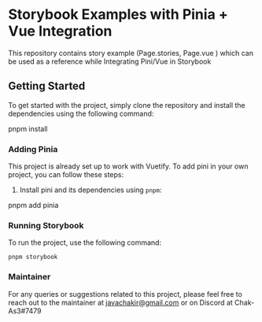 # Storybook Examples with Pinia + Vue Integration

This repository contains story example (Page.stories, Page.vue )   which can be used as a reference while Integrating Pini/Vue in Storybook
## Getting Started

To get started with the project, simply clone the repository and install the dependencies using the following command:


pnpm install


### Adding Pinia

This project is already set up to work with Vuetify. To add pini in your own project, you can follow these steps:

1. Install pini and its dependencies using `pnpm`:


pnpm add pinia 

### Running Storybook

To run the project, use the following command:

```
pnpm storybook
```

### Maintainer

For any queries or suggestions related to this project, please feel free to reach out to the maintainer at javachakir@gmail.com or on Discord at Chak-As3#7479
